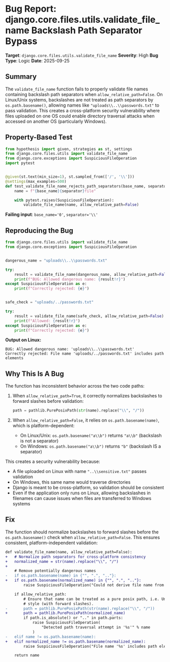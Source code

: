# Bug Report: django.core.files.utils.validate_file_name Backslash Path Separator Bypass

**Target**: `django.core.files.utils.validate_file_name`
**Severity**: High
**Bug Type**: Logic
**Date**: 2025-09-25

## Summary

The `validate_file_name` function fails to properly validate file names containing backslash path separators when `allow_relative_path=False`. On Linux/Unix systems, backslashes are not treated as path separators by `os.path.basename()`, allowing names like `"uploads\\..\\passwords.txt"` to pass validation. This creates a cross-platform security vulnerability where files uploaded on one OS could enable directory traversal attacks when accessed on another OS (particularly Windows).

## Property-Based Test

```python
from hypothesis import given, strategies as st, settings
from django.core.files.utils import validate_file_name
from django.core.exceptions import SuspiciousFileOperation
import pytest


@given(st.text(min_size=1), st.sampled_from(['/', '\\']))
@settings(max_examples=500)
def test_validate_file_name_rejects_path_separators(base_name, separator):
    name = f"{base_name}{separator}file"

    with pytest.raises(SuspiciousFileOperation):
        validate_file_name(name, allow_relative_path=False)
```

**Failing input**: `base_name='0'`, `separator='\\'`

## Reproducing the Bug

```python
from django.core.files.utils import validate_file_name
from django.core.exceptions import SuspiciousFileOperation


dangerous_name = "uploads\\..\\passwords.txt"

try:
    result = validate_file_name(dangerous_name, allow_relative_path=False)
    print(f"BUG: Allowed dangerous name: {result!r}")
except SuspiciousFileOperation as e:
    print(f"Correctly rejected: {e}")


safe_check = "uploads/../passwords.txt"

try:
    result = validate_file_name(safe_check, allow_relative_path=False)
    print(f"Allowed: {result!r}")
except SuspiciousFileOperation as e:
    print(f"Correctly rejected: {e}")
```

**Output on Linux:**
```
BUG: Allowed dangerous name: 'uploads\\..\\passwords.txt'
Correctly rejected: File name 'uploads/../passwords.txt' includes path elements
```

## Why This Is A Bug

The function has inconsistent behavior across the two code paths:

1. When `allow_relative_path=True`, it correctly normalizes backslashes to forward slashes before validation:
   ```python
   path = pathlib.PurePosixPath(str(name).replace("\\", "/"))
   ```

2. When `allow_relative_path=False`, it relies on `os.path.basename(name)`, which is platform-dependent:
   - On Linux/Unix: `os.path.basename("a\\b")` returns `"a\\b"` (backslash is not a separator)
   - On Windows: `os.path.basename("a\\b")` returns `"b"` (backslash IS a separator)

This creates a security vulnerability because:
- A file uploaded on Linux with name `"..\\sensitive.txt"` passes validation
- On Windows, this same name would traverse directories
- Django is meant to be cross-platform, so validation should be consistent
- Even if the application only runs on Linux, allowing backslashes in filenames can cause issues when files are transferred to Windows systems

## Fix

The function should normalize backslashes to forward slashes before the `os.path.basename()` check when `allow_relative_path=False`. This ensures consistent, platform-independent validation:

```diff
def validate_file_name(name, allow_relative_path=False):
+   # Normalize path separators for cross-platform consistency
+   normalized_name = str(name).replace("\\", "/")
+
    # Remove potentially dangerous names
-   if os.path.basename(name) in {"", ".", ".."}:
+   if os.path.basename(normalized_name) in {"", ".", ".."}:
        raise SuspiciousFileOperation("Could not derive file name from '%s'" % name)

    if allow_relative_path:
        # Ensure that name can be treated as a pure posix path, i.e. Unix
        # style (with forward slashes).
-       path = pathlib.PurePosixPath(str(name).replace("\\", "/"))
+       path = pathlib.PurePosixPath(normalized_name)
        if path.is_absolute() or ".." in path.parts:
            raise SuspiciousFileOperation(
                "Detected path traversal attempt in '%s'" % name
            )
-   elif name != os.path.basename(name):
+   elif normalized_name != os.path.basename(normalized_name):
        raise SuspiciousFileOperation("File name '%s' includes path elements" % name)

    return name
```